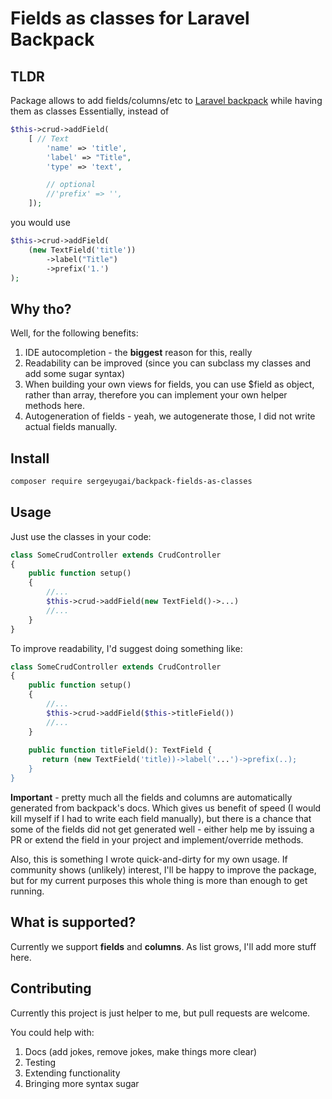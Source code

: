 # Fields as classes for Laravel Backpack 

## TLDR

Package allows to add fields/columns/etc to [Laravel backpack](https://backpackforlaravel.com)  while having them as classes
Essentially, instead of 

```php
$this->crud->addField(
    [ // Text
        'name' => 'title',
        'label' => "Title",
        'type' => 'text',

        // optional
        //'prefix' => '',
    ]);
```

you would use

```php
$this->crud->addField(
    (new TextField('title'))
        ->label("Title")
        ->prefix('1.')
);
```

## Why tho?

Well, for the following benefits:
1. IDE autocompletion - the **biggest** reason for this, really
2. Readability can be improved (since you can subclass my classes and add some sugar syntax)
3. When building your own views for fields, you can use $field as object, rather than array, therefore
you can implement your own helper methods here.
4. Autogeneration of fields - yeah, we autogenerate those, I did not write actual fields manually.

## Install

```bash
composer require sergeyugai/backpack-fields-as-classes
```

## Usage

Just use the classes in your code:

```php
class SomeCrudController extends CrudController
{
    public function setup()
    {
        //...
        $this->crud->addField(new TextField()->...)
        //...
    }
}
```

To improve readability, I'd suggest doing something like:

```php
class SomeCrudController extends CrudController
{
    public function setup()
    {
        //...
        $this->crud->addField($this->titleField())
        //...
    }
    
    public function titleField(): TextField {
       return (new TextField('title))->label('...')->prefix(..);
    }
}
```

**Important** - pretty much all the fields and columns are automatically generated from backpack's docs.
Which gives us benefit of speed (I would kill myself if I had to write each field manually), but there is a chance
that some of the fields did not get generated well - either help me by issuing a PR or extend the field in your
project and implement/override methods.

Also, this is something I wrote quick-and-dirty for my own usage. If community shows (unlikely) interest, I'll be happy
to improve the package, but for my current purposes this whole thing is more than enough to get running.


## What is supported?

Currently we support **fields** and **columns**. As list grows, I'll add more stuff here.

## Contributing

Currently this project is just helper to me, but pull requests are welcome.

You could help with:
1. Docs (add jokes, remove jokes, make things more clear)
2. Testing
3. Extending functionality
4. Bringing more syntax sugar
